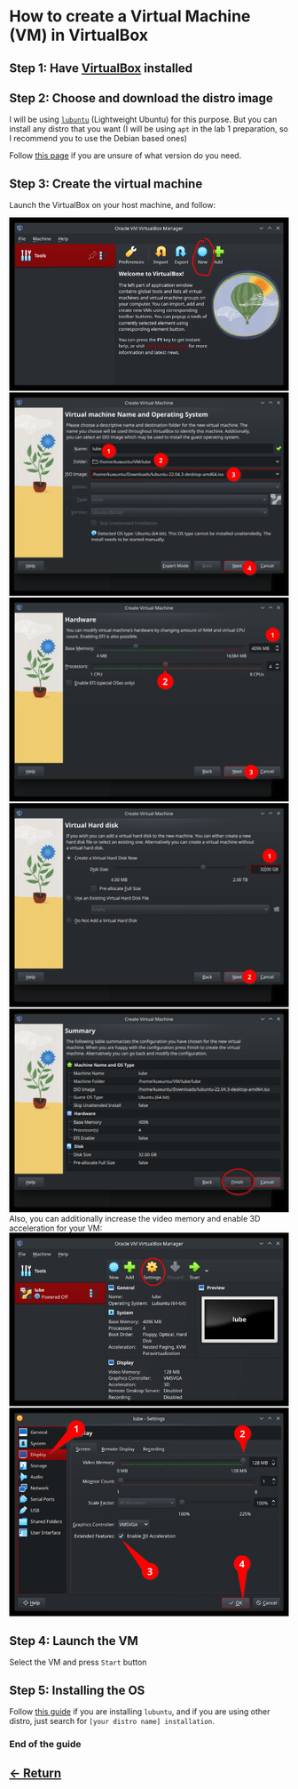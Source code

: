 # How to create a Virtual Machine (VM) in VirtualBox

## Step 1: Have [VirtualBox](https://www.virtualbox.org/wiki/Downloads) installed

## Step 2: Choose and download the distro image

I will be using [`lubuntu`](https://lubuntu.me) (Lightweight Ubuntu) for this purpose. But you can install any distro that you want (I will be using `apt` in the lab 1 preparation, so I recommend you to use the Debian based ones)

Follow [this page](https://manual.lubuntu.me/stable/1/1.1/retrieving_the_image.html) if you are unsure of what version do you need.

## Step 3: Create the virtual machine

Launch the VirtualBox on your host machine, and follow:

![New VM](img/vminst0.jpg)
![Name, Folder, and Image config](img/vminst1.jpg)
![RAM & CPU config](img/vminst2.jpg)
![VHD config](img/vminst3.jpg)
![Checkout](img/vminst4.jpg)
Also, you can additionally increase the video memory and enable 3D acceleration for your VM:
![Additional Setting](img/vminst5.jpg)
![enable VMem & 3D acceleration](img/vminst6.jpg)

## Step 4: Launch the VM

Select the VM and press `Start` button

## Step 5: Installing the OS

Follow [this guide](https://manual.lubuntu.me/stable/1/1.3/installation.html) if you are installing `lubuntu`, and if you are using other distro, just search for `[your distro name] installation`.

### End of the guide

## [<- Return](Lab1Solution.md)
